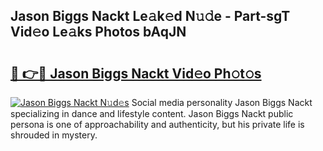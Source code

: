 ## Jason Biggs Nackt Le𝚊k𝚎d N𝚞𝚍e - Part-sgT Vid𝚎o Le𝚊ks Photos bAqJN

# <h2><a href="http://fb5wde.evod.top/?m=Jason+Biggs+Nackt">🔗 👉🔴 Jason Biggs Nackt Vid𝚎o Ph𝚘t𝚘s</a></h2>

[![Jason Biggs Nackt N𝚞d𝚎s](https://i.imgur.com/8V9OHl7.gif)](http://fb5wde.evod.top/?m=Jason+Biggs+Nackt)
Social media personality Jason Biggs Nackt specializing in dance and lifestyle content. Jason Biggs Nackt public persona is one of approachability and authenticity, but his private life is shrouded in mystery. 

